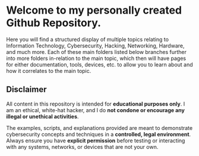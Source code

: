 
# **Welcome to my personally created Github Repository.**
Here you will find a structured display of multiple topics relating to Information Technology, Cybersecurity, Hacking, Networking, Hardware, and much more. 
Each of these main folders listed below branches further into more folders in-relation to the main topic, which then will have pages for either documentation, tools, devices, etc. to allow you to learn about and how it correlates to the main topic. 

## **Disclaimer**

All content in this repository is intended for **educational purposes only**. I am an ethical, white-hat hacker, and I do **not condone or encourage any illegal or unethical activities**.  

The examples, scripts, and explanations provided are meant to demonstrate cybersecurity concepts and techniques in a **controlled, legal environment**. Always ensure you have **explicit permission** before testing or interacting with any systems, networks, or devices that are not your own.


